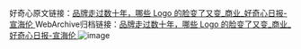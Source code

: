 好奇心原文链接：[品牌走过数十年，哪些 Logo 的脸变了又变_商业_好奇心日报-宣海伦 ](https://www.qdaily.com/articles/11646.html)
WebArchive归档链接：[品牌走过数十年，哪些 Logo 的脸变了又变_商业_好奇心日报-宣海伦 ](http://web.archive.org/web/20170512020816/http://www.qdaily.com:80/articles/11646.html)
![image](http://ww3.sinaimg.cn/large/007d5XDply1g3wafxz3o4j30u06s4b29)